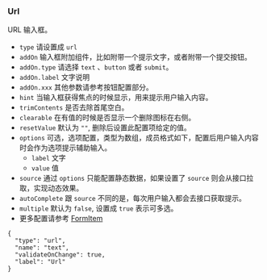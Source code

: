 ### Url

URL 输入框。

-   `type` 请设置成 `url`
-   `addOn` 输入框附加组件，比如附带一个提示文字，或者附带一个提交按钮。
-   `addOn.type` 请选择 `text` 、`button` 或者 `submit`。
-   `addOn.label` 文字说明
-   `addOn.xxx` 其他参数请参考按钮配置部分。
-   `hint` 当输入框获得焦点的时候显示，用来提示用户输入内容。
-   `trimContents` 是否去除首尾空白。
-   `clearable` 在有值的时候是否显示一个删除图标在右侧。
-   `resetValue` 默认为 `""`, 删除后设置此配置项给定的值。
-   `options` 可选，选项配置，类型为数组，成员格式如下，配置后用户输入内容时会作为选项提示辅助输入。
    -   `label` 文字
    -   `value` 值
-   `source` 通过 `options` 只能配置静态数据，如果设置了 `source` 则会从接口拉取，实现动态效果。
-   `autoComplete` 跟 `source` 不同的是，每次用户输入都会去接口获取提示。
-   `multiple` 默认为 `false`, 设置成 `true` 表示可多选。
-   更多配置请参考 [FormItem](./FormItem.md)

```schema:height="200" scope="form-item"
{
  "type": "url",
  "name": "text",
  "validateOnChange": true,
  "label": "Url"
}
```
